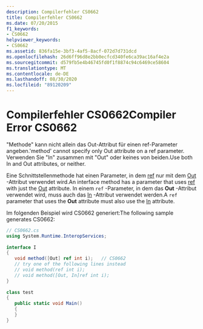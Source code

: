 ```yaml
---
description: Compilerfehler CS0662
title: Compilerfehler CS0662
ms.date: 07/20/2015
f1_keywords:
- CS0662
helpviewer_keywords:
- CS0662
ms.assetid: 836fa15e-3bf3-4af5-8acf-072d7d731dcd
ms.openlocfilehash: 26d6ff96d8e2bb0ecfcd340fe6ca39ac16af4e2a
ms.sourcegitcommit: d579fb5e4b46745fd0f1f8874c94c6469ce58604
ms.translationtype: MT
ms.contentlocale: de-DE
ms.lasthandoff: 08/30/2020
ms.locfileid: "89120209"
---
```

# <a name="compiler-error-cs0662"></a><span data-ttu-id="44b3f-103">Compilerfehler CS0662</span><span class="sxs-lookup"><span data-stu-id="44b3f-103">Compiler Error CS0662</span></span>

<span data-ttu-id="44b3f-104">"Methode" kann nicht allein das Out-Attribut für einen ref-Parameter angeben.</span><span class="sxs-lookup"><span data-stu-id="44b3f-104">'method' cannot specify only Out attribute on a ref parameter.</span></span> <span data-ttu-id="44b3f-105">Verwenden Sie "In" zusammen mit "Out" oder keines von beiden.</span><span class="sxs-lookup"><span data-stu-id="44b3f-105">Use both In and Out attributes, or neither.</span></span>  
  
 <span data-ttu-id="44b3f-106">Eine Schnittstellenmethode hat einen Parameter, in dem [ref](../language-reference/keywords/ref.md) nur mit dem [Out](xref:System.Runtime.InteropServices.OutAttribute) -Attribut verwendet wird.</span><span class="sxs-lookup"><span data-stu-id="44b3f-106">An interface method has a parameter that uses [ref](../language-reference/keywords/ref.md) with just the [Out](xref:System.Runtime.InteropServices.OutAttribute) attribute.</span></span> <span data-ttu-id="44b3f-107">In einem `ref` -Parameter, in dem das **Out** -Attribut verwendet wird, muss auch das [In](xref:System.Runtime.InteropServices.InAttribute) -Attribut verwendet werden.</span><span class="sxs-lookup"><span data-stu-id="44b3f-107">A `ref` parameter that uses the **Out** attribute must also use the [In](xref:System.Runtime.InteropServices.InAttribute) attribute.</span></span>  
  
 <span data-ttu-id="44b3f-108">Im folgenden Beispiel wird CS0662 generiert:</span><span class="sxs-lookup"><span data-stu-id="44b3f-108">The following sample generates CS0662:</span></span>  
  
```csharp
// CS0662.cs  
using System.Runtime.InteropServices;  
  
interface I  
{  
   void method([Out] ref int i);   // CS0662  
   // try one of the following lines instead  
   // void method(ref int i);  
   // void method([Out, In]ref int i);  
}  
  
class test  
{  
   public static void Main()  
   {  
   }  
}  
```
